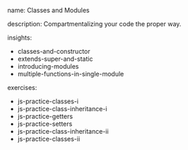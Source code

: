 name: Classes and Modules

description: Compartmentalizing your code the proper way.

insights:

- classes-and-constructor
- extends-super-and-static
- introducing-modules
- multiple-functions-in-single-module

exercises:

- js-practice-classes-i
- js-practice-class-inheritance-i
- js-practice-getters
- js-practice-setters
- js-practice-class-inheritance-ii
- js-practice-classes-ii
